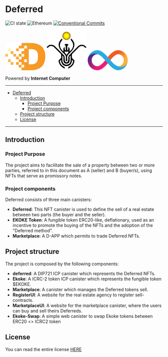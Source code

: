 # Deferred

![CI state](https://github.com/veeso-dev/deferred/workflows/build-test/badge.svg)
![Ethereum](https://github.com/veeso-dev/deferred/workflows/ethereum/badge.svg)
[![Conventional Commits](https://img.shields.io/badge/Conventional%20Commits-1.0.0-%23FE5196?logo=conventionalcommits&logoColor=white)](https://conventionalcommits.org)

<img src="./docs/images/logo.png" alt="deferred logo" width="128" />

<img src="./docs/images/ekoke-logo.png" alt="ekoke logo" width="128" />

<img src="./docs/images/icp-logo.svg" alt="icp-logo" width="128" />

Powered by **Internet Computer**

---

- [Deferred](#deferred)
  - [Introduction](#introduction)
    - [Project Purpose](#project-purpose)
    - [Project components](#project-components)
  - [Project structure](#project-structure)
  - [License](#license)

---

## Introduction

### Project Purpose

The project aims to facilitate the sale of a property between two or more parties, referred to in this document as A (seller) and B (buyer/s), using NFTs that serve as promissory notes.

### Project components

Deferred consists of three main canisters:

- **Deferred**: This NFT canister is used to define the sell of a real estate between two parts (the buyer and the seller).
- **EKOKE Token**: A fungible token ERC20-like, deflationary, used as an incentive to promote the buying of the NFTs and the adoption of the "Deferred method".
- **Marketplace**: A D-APP which permits to trade Deferred NFTs.

## Project structure

The project is composed by the following components:

- **deferred**: A DIP721 ICP canister which represents the Deferred NFTs.
- **Ekoke**: A ICRC-2 token ICP canister which represents the fungible token $EKOKE.
- **Marketplace**: A canister which manages the Deferred tokens sell.
- **RegisterUI**: A website for the real estate agency to register sell-contracts.
- **MarketplaceUI**: A website for the marketplace canister, where the users can buy and sell theirs Deferreds.
- **Ekoke-Swap**: A simple web canister to swap Ekoke tokens between ERC20 <> ICRC2 token

## License

You can read the entire license [HERE](LICENSE)
